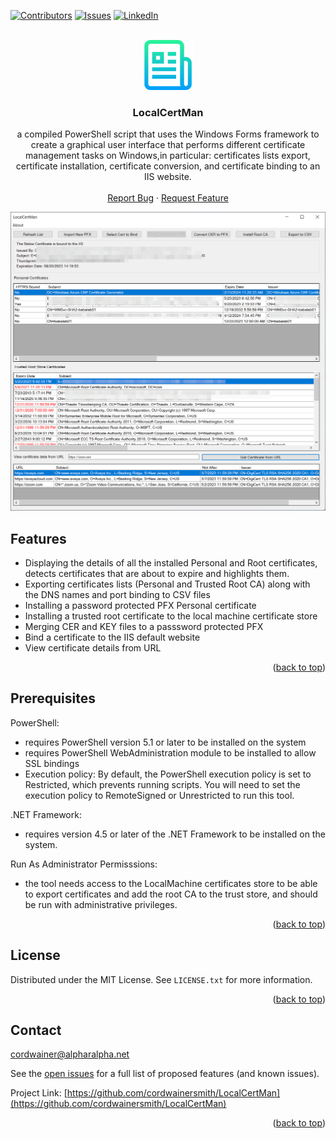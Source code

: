 <!-- Improved compatibility of back to top link: See: https://github.com/othneildrew/Best-README-Template/pull/73 -->
<a name="readme-top"></a>
<!--
*** Thanks for checking out the Best-README-Template. If you have a suggestion
*** that would make this better, please fork the repo and create a pull request
*** or simply open an issue with the tag "enhancement".
*** Don't forget to give the project a star!
*** Thanks again! Now go create something AMAZING! :D
-->



<!-- PROJECT SHIELDS -->
<!--
*** I'm using markdown "reference style" links for readability.
*** Reference links are enclosed in brackets [ ] instead of parentheses ( ).
*** See the bottom of this document for the declaration of the reference variables
*** for contributors-url, forks-url, etc. This is an optional, concise syntax you may use.
*** https://www.markdownguide.org/basic-syntax/#reference-style-links
-->
[![Contributors][contributors-shield]][contributors-url]
[![Issues][issues-shield]][issues-url]
[![LinkedIn][linkedin-shield]][linkedin-url]



<!-- PROJECT LOGO -->
<br />
<div align="center">
  <a href="https://github.com/cordwainersmith/LocalCertMan">
    <img src="images/logo.png" alt="Logo" width="80" height="80">
  </a>

<h3 align="center">LocalCertMan</h3>

  <p align="center">
a compiled PowerShell script that uses the Windows Forms framework to create a graphical user interface that performs different certificate management tasks on Windows,in particular:
certificates lists export, certificate installation, certificate conversion, and certificate binding to an IIS website.
    <br />
    <br />
    <a href="https://github.com/cordwainersmith/LocalCertMan/issues">Report Bug</a>
    ·
    <a href="mailto:cordwainer@AlphaRalpha.net">Request Feature</a>
  </p>
</div>

[![Product Name Screen Shot][product-screenshot]](https://example.com)



<!-- ABOUT THE PROJECT -->
## Features

* Displaying the details of all the installed Personal and Root certificates, detects certificates that are about to expire and highlights them.
* Exporting certificates lists (Personal and Trusted Root CA) along with the DNS names and port binding to CSV files 
* Installing a password protected PFX Personal certificate
* Installing a trusted root certificate to the local machine certificate store
* Merging CER and KEY files to a passsword protected PFX
* Bind a certificate to the IIS default website
* View certificate details from URL
<p align="right">(<a href="#readme-top">back to top</a>)</p>


<!-- Prerequisites -->

## Prerequisites

PowerShell: 
* requires PowerShell version 5.1 or later to be installed on the system
* requires PowerShell WebAdministration module to be installed to allow SSL bindings
* Execution policy: By default, the PowerShell execution policy is set to Restricted, which prevents running scripts. You will need to set the execution policy to RemoteSigned or Unrestricted to run this tool.

.NET Framework:
* requires version 4.5 or later of the .NET Framework to be installed on the system.

Run As Administrator Permisssions:
* the tool needs access to the LocalMachine certificates store to be able to export certificates and add the root CA to the trust store, and should be run with administrative privileges.


<p align="right">(<a href="#readme-top">back to top</a>)</p>



<!-- LICENSE -->
## License

Distributed under the MIT License. See `LICENSE.txt` for more information.

<p align="right">(<a href="#readme-top">back to top</a>)</p>



<!-- CONTACT -->
## Contact

cordwainer@alpharalpha.net

See the [open issues](https://github.com/cordwainersmith/LocalCertMan/issues) for a full list of proposed features (and known issues).

Project Link: [https://github.com/cordwainersmith/LocalCertMan](https://github.com/cordwainersmith/LocalCertMan)

<p align="right">(<a href="#readme-top">back to top</a>)</p>



<!-- ACKNOWLEDGMENTS -->


<!-- MARKDOWN LINKS & IMAGES -->
<!-- https://www.markdownguide.org/basic-syntax/#reference-style-links -->
[contributors-shield]: https://img.shields.io/github/contributors/cordwainersmith/LocalCertMan.svg?style=for-the-badge
[contributors-url]: https://github.com/cordwainersmith/LocalCertMan/graphs/contributors
[forks-shield]: https://img.shields.io/github/forks/cordwainersmith/LocalCertMan.svg?style=for-the-badge
[forks-url]: https://github.com/cordwainersmith/LocalCertMan/network/members
[stars-shield]: https://img.shields.io/github/stars/cordwainersmith/LocalCertMan.svg?style=for-the-badge
[stars-url]: https://github.com/cordwainersmith/LocalCertMan/stargazers
[issues-shield]: https://img.shields.io/github/issues/cordwainersmith/LocalCertMan.svg?style=for-the-badge
[issues-url]: https://github.com/cordwainersmith/LocalCertMan/issues
[license-shield]: https://img.shields.io/github/license/cordwainersmith/LocalCertMan.svg?style=for-the-badge
[license-url]: https://github.com/cordwainersmith/LocalCertMan/blob/master/LICENSE.txt
[linkedin-shield]: https://img.shields.io/badge/-LinkedIn-black.svg?style=for-the-badge&logo=linkedin&colorB=555
[linkedin-url]: https://linkedin.com/in/liran-baba-77b4b421
[product-screenshot]: images/screenshot.png
[Next.js]: https://img.shields.io/badge/next.js-000000?style=for-the-badge&logo=nextdotjs&logoColor=white
[Next-url]: https://nextjs.org/
[React.js]: https://img.shields.io/badge/React-20232A?style=for-the-badge&logo=react&logoColor=61DAFB
[React-url]: https://reactjs.org/
[Vue.js]: https://img.shields.io/badge/Vue.js-35495E?style=for-the-badge&logo=vuedotjs&logoColor=4FC08D
[Vue-url]: https://vuejs.org/
[Angular.io]: https://img.shields.io/badge/Angular-DD0031?style=for-the-badge&logo=angular&logoColor=white
[Angular-url]: https://angular.io/
[Svelte.dev]: https://img.shields.io/badge/Svelte-4A4A55?style=for-the-badge&logo=svelte&logoColor=FF3E00
[Svelte-url]: https://svelte.dev/
[Laravel.com]: https://img.shields.io/badge/Laravel-FF2D20?style=for-the-badge&logo=laravel&logoColor=white
[Laravel-url]: https://laravel.com
[Bootstrap.com]: https://img.shields.io/badge/Bootstrap-563D7C?style=for-the-badge&logo=bootstrap&logoColor=white
[Bootstrap-url]: https://getbootstrap.com
[JQuery.com]: https://img.shields.io/badge/jQuery-0769AD?style=for-the-badge&logo=jquery&logoColor=white
[JQuery-url]: https://jquery.com 
